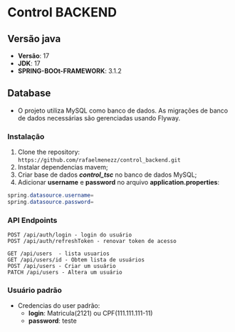 # Control BACKEND

## Versão java

- **Versão**: 17
- **JDK**: 17
- **SPRING-BOOt-FRAMEWORK**: 3.1.2  

## Database

-	O projeto utiliza MySQL como banco de dados. As migrações de banco de dados necessárias são gerenciadas usando Flyway.

### Instalação

1.  Clone the repository:
    `https://github.com/rafaelmenezz/control_backend.git`
2.  Instalar dependencias mavem;
3.  Criar base de dados ***control_tsc*** no banco de dados MySQL;
4.  Adicionar **username** e **password** no arquivo **application.properties**:

```java
spring.datasource.username=
spring.datasource.password=
```

### API Endpoints

```shellscript
POST /api/auth/login - login do usuário
POST /api/auth/refreshToken - renovar token de acesso
    
GET /api/users  - lista usuarios
GET /api/users/id - Obtem lista de usuários 
POST /api/users - Criar um usuário
PATCH /api/users - Altera um usuário
```

### Usuário padrão
- Credencias do user padrão:
	- **login**:  Matricula(2121) ou CPF(111.111.111-11)
	- **password**: teste

